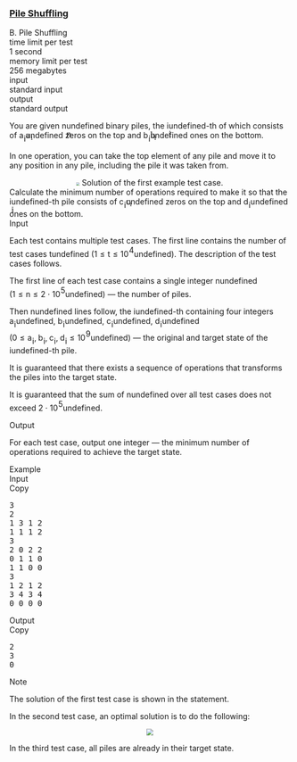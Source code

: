 <h3><a href="https://codeforces.com/contest/2122/problem/B" target="_blank" rel="noopener noreferrer">Pile Shuffling</a></h3>
<div class="header"><div class="title">B. Pile Shuffling</div><div class="time-limit"><div class="property-title">time limit per test</div>1 second</div><div class="memory-limit"><div class="property-title">memory limit per test</div>256 megabytes</div><div class="input-file input-standard"><div class="property-title">input</div>standard input</div><div class="output-file output-standard"><div class="property-title">output</div>standard output</div></div><div><p> </p><p>You are given <span class="MathJax_Preview" style="color: inherit;"><span class="MJXp-math" id="MJXp-Span-1"><span class="MJXp-mi MJXp-italic" id="MJXp-Span-2">n</span></span></span><span class="MathJax MathJax_Processed" id="MathJax-Element-1-Frame" tabindex="0" style=""><nobr><span class="math" id="MathJax-Span-1"><span style="display: inline-block; position: relative; width: 0em; height: 0px; font-size: 122%;"><span style="position: absolute;"><span class="mrow" id="MathJax-Span-2"><span class="mi" id="MathJax-Span-3" style="font-family: MathJax_Math-italic;">n</span></span></span></span></span></nobr></span>undefined binary piles, the <span class="MathJax_Preview" style="color: inherit;"><span class="MJXp-math" id="MJXp-Span-3"><span class="MJXp-mi MJXp-italic" id="MJXp-Span-4">i</span></span></span><span class="MathJax MathJax_Processed" id="MathJax-Element-2-Frame" tabindex="0" style=""><nobr><span class="math" id="MathJax-Span-4"><span style="display: inline-block; position: relative; width: 0em; height: 0px; font-size: 122%;"><span style="position: absolute;"><span class="mrow" id="MathJax-Span-5"><span class="mi" id="MathJax-Span-6" style="font-family: MathJax_Math-italic;">i</span></span></span></span></span></nobr></span>undefined-th of which consists of <span class="MathJax_Preview" style="color: inherit;"><span class="MJXp-math" id="MJXp-Span-5"><span class="MJXp-msubsup" id="MJXp-Span-6"><span class="MJXp-mi MJXp-italic" id="MJXp-Span-7" style="margin-right: 0.05em;">a</span><span class="MJXp-mi MJXp-italic MJXp-script" id="MJXp-Span-8" style="vertical-align: -0.4em;">i</span></span></span></span><span class="MathJax MathJax_Processed" id="MathJax-Element-3-Frame" tabindex="0" style=""><nobr><span class="math" id="MathJax-Span-7"><span style="display: inline-block; position: relative; width: 0em; height: 0px; font-size: 122%;"><span style="position: absolute;"><span class="mrow" id="MathJax-Span-8"><span class="msubsup" id="MathJax-Span-9"><span style="display: inline-block; position: relative; width: 0.823em; height: 0px;"><span style="position: absolute; clip: rect(3.34em, 1000.53em, 4.16em, -999.997em); top: -3.978em; left: 0em;"><span class="mi" id="MathJax-Span-10" style="font-family: MathJax_Math-italic;">a</span><span style="display: inline-block; width: 0px; height: 3.984em;"></span></span><span style="position: absolute; top: -3.803em; left: 0.53em;"><span class="mi" id="MathJax-Span-11" style="font-size: 70.7%; font-family: MathJax_Math-italic;">i</span><span style="display: inline-block; width: 0px; height: 3.984em;"></span></span></span></span></span></span></span></span></nobr></span>undefined zeros on the top and <span class="MathJax_Preview" style="color: inherit;"><span class="MJXp-math" id="MJXp-Span-9"><span class="MJXp-msubsup" id="MJXp-Span-10"><span class="MJXp-mi MJXp-italic" id="MJXp-Span-11" style="margin-right: 0.05em;">b</span><span class="MJXp-mi MJXp-italic MJXp-script" id="MJXp-Span-12" style="vertical-align: -0.4em;">i</span></span></span></span><span class="MathJax MathJax_Processed" id="MathJax-Element-4-Frame" tabindex="0" style=""><nobr><span class="math" id="MathJax-Span-12"><span style="display: inline-block; position: relative; width: 0em; height: 0px; font-size: 122%;"><span style="position: absolute;"><span class="mrow" id="MathJax-Span-13"><span class="msubsup" id="MathJax-Span-14"><span style="display: inline-block; position: relative; width: 0.764em; height: 0px;"><span style="position: absolute; clip: rect(3.106em, 1000.41em, 4.16em, -999.997em); top: -3.978em; left: 0em;"><span class="mi" id="MathJax-Span-15" style="font-family: MathJax_Math-italic;">b</span><span style="display: inline-block; width: 0px; height: 3.984em;"></span></span><span style="position: absolute; top: -3.803em; left: 0.413em;"><span class="mi" id="MathJax-Span-16" style="font-size: 70.7%; font-family: MathJax_Math-italic;">i</span><span style="display: inline-block; width: 0px; height: 3.984em;"></span></span></span></span></span></span></span></span></nobr></span>undefined ones on the bottom.</p><p>In one operation, you can take the <span class="tex-font-style-bf">top element</span> of any pile and move it to any position in any pile, including the pile it was taken from. </p><center> <img class="tex-graphics" src="https://espresso.codeforces.com/388a23b129971fea01e7d86d3f333c0225dcd316.png" style="zoom: 35.0%;max-width: 100.0%;max-height: 100.0%;">   <span class="tex-font-size-small">Solution of the first example test case.</span> </center> Calculate the minimum number of operations required to make it so that the <span class="MathJax_Preview" style="color: inherit;"><span class="MJXp-math" id="MJXp-Span-13"><span class="MJXp-mi MJXp-italic" id="MJXp-Span-14">i</span></span></span><span class="MathJax MathJax_Processed" id="MathJax-Element-5-Frame" tabindex="0" style=""><nobr><span class="math" id="MathJax-Span-17"><span style="display: inline-block; position: relative; width: 0em; height: 0px; font-size: 122%;"><span style="position: absolute;"><span class="mrow" id="MathJax-Span-18"><span class="mi" id="MathJax-Span-19" style="font-family: MathJax_Math-italic;">i</span></span></span></span></span></nobr></span>undefined-th pile consists of <span class="MathJax_Preview" style="color: inherit;"><span class="MJXp-math" id="MJXp-Span-15"><span class="MJXp-msubsup" id="MJXp-Span-16"><span class="MJXp-mi MJXp-italic" id="MJXp-Span-17" style="margin-right: 0.05em;">c</span><span class="MJXp-mi MJXp-italic MJXp-script" id="MJXp-Span-18" style="vertical-align: -0.4em;">i</span></span></span></span><span class="MathJax MathJax_Processed" id="MathJax-Element-6-Frame" tabindex="0" style=""><nobr><span class="math" id="MathJax-Span-20"><span style="display: inline-block; position: relative; width: 0em; height: 0px; font-size: 122%;"><span style="position: absolute;"><span class="mrow" id="MathJax-Span-21"><span class="msubsup" id="MathJax-Span-22"><span style="display: inline-block; position: relative; width: 0.764em; height: 0px;"><span style="position: absolute; clip: rect(3.34em, 1000.41em, 4.16em, -999.997em); top: -3.978em; left: 0em;"><span class="mi" id="MathJax-Span-23" style="font-family: MathJax_Math-italic;">c</span><span style="display: inline-block; width: 0px; height: 3.984em;"></span></span><span style="position: absolute; top: -3.803em; left: 0.413em;"><span class="mi" id="MathJax-Span-24" style="font-size: 70.7%; font-family: MathJax_Math-italic;">i</span><span style="display: inline-block; width: 0px; height: 3.984em;"></span></span></span></span></span></span></span></span></nobr></span>undefined zeros on the top and <span class="MathJax_Preview" style="color: inherit;"><span class="MJXp-math" id="MJXp-Span-19"><span class="MJXp-msubsup" id="MJXp-Span-20"><span class="MJXp-mi MJXp-italic" id="MJXp-Span-21" style="margin-right: 0.05em;">d</span><span class="MJXp-mi MJXp-italic MJXp-script" id="MJXp-Span-22" style="vertical-align: -0.4em;">i</span></span></span></span><span class="MathJax MathJax_Processing" id="MathJax-Element-7-Frame" tabindex="0"></span>undefined ones on the bottom.</div><div class="input-specification"><div class="section-title">Input</div><p>Each test contains multiple test cases. The first line contains the number of test cases <span class="MathJax_Preview" style="color: inherit;"><span class="MJXp-math" id="MJXp-Span-23"><span class="MJXp-mi MJXp-italic" id="MJXp-Span-24">t</span></span></span><span class="MathJax MathJax_Processing" id="MathJax-Element-8-Frame" tabindex="0"></span>undefined (<span class="MathJax_Preview" style="color: inherit;"><span class="MJXp-math" id="MJXp-Span-25"><span class="MJXp-mn" id="MJXp-Span-26">1</span><span class="MJXp-mo" id="MJXp-Span-27" style="margin-left: 0.333em; margin-right: 0.333em;">≤</span><span class="MJXp-mi MJXp-italic" id="MJXp-Span-28">t</span><span class="MJXp-mo" id="MJXp-Span-29" style="margin-left: 0.333em; margin-right: 0.333em;">≤</span><span class="MJXp-msubsup" id="MJXp-Span-30"><span class="MJXp-mn" id="MJXp-Span-31" style="margin-right: 0.05em;">10</span><span class="MJXp-mn MJXp-script" id="MJXp-Span-32" style="vertical-align: 0.5em;">4</span></span></span></span><span class="MathJax MathJax_Processing" id="MathJax-Element-9-Frame" tabindex="0"></span>undefined). The description of the test cases follows. </p><p>The first line of each test case contains a single integer <span class="MathJax_Preview" style="color: inherit;"><span class="MJXp-math" id="MJXp-Span-33"><span class="MJXp-mi MJXp-italic" id="MJXp-Span-34">n</span></span></span><span class="MathJax MathJax_Processing" id="MathJax-Element-10-Frame" tabindex="0"></span>undefined (<span class="MathJax_Preview" style="color: inherit;"><span class="MJXp-math" id="MJXp-Span-35"><span class="MJXp-mn" id="MJXp-Span-36">1</span><span class="MJXp-mo" id="MJXp-Span-37" style="margin-left: 0.333em; margin-right: 0.333em;">≤</span><span class="MJXp-mi MJXp-italic" id="MJXp-Span-38">n</span><span class="MJXp-mo" id="MJXp-Span-39" style="margin-left: 0.333em; margin-right: 0.333em;">≤</span><span class="MJXp-mn" id="MJXp-Span-40">2</span><span class="MJXp-mo" id="MJXp-Span-41" style="margin-left: 0.267em; margin-right: 0.267em;">⋅</span><span class="MJXp-msubsup" id="MJXp-Span-42"><span class="MJXp-mn" id="MJXp-Span-43" style="margin-right: 0.05em;">10</span><span class="MJXp-mn MJXp-script" id="MJXp-Span-44" style="vertical-align: 0.5em;">5</span></span></span></span><span class="MathJax MathJax_Processing" id="MathJax-Element-11-Frame" tabindex="0"></span>undefined)&nbsp;— the number of piles.</p><p>Then <span class="MathJax_Preview" style="color: inherit;"><span class="MJXp-math" id="MJXp-Span-45"><span class="MJXp-mi MJXp-italic" id="MJXp-Span-46">n</span></span></span><span class="MathJax MathJax_Processing" id="MathJax-Element-12-Frame" tabindex="0"></span>undefined lines follow, the <span class="MathJax_Preview" style="color: inherit;"><span class="MJXp-math" id="MJXp-Span-47"><span class="MJXp-mi MJXp-italic" id="MJXp-Span-48">i</span></span></span><span class="MathJax MathJax_Processing" id="MathJax-Element-13-Frame" tabindex="0"></span>undefined-th containing four integers <span class="MathJax_Preview" style="color: inherit;"><span class="MJXp-math" id="MJXp-Span-49"><span class="MJXp-msubsup" id="MJXp-Span-50"><span class="MJXp-mi MJXp-italic" id="MJXp-Span-51" style="margin-right: 0.05em;">a</span><span class="MJXp-mi MJXp-italic MJXp-script" id="MJXp-Span-52" style="vertical-align: -0.4em;">i</span></span></span></span><span class="MathJax MathJax_Processing" id="MathJax-Element-14-Frame" tabindex="0"></span>undefined, <span class="MathJax_Preview" style="color: inherit;"><span class="MJXp-math" id="MJXp-Span-53"><span class="MJXp-msubsup" id="MJXp-Span-54"><span class="MJXp-mi MJXp-italic" id="MJXp-Span-55" style="margin-right: 0.05em;">b</span><span class="MJXp-mi MJXp-italic MJXp-script" id="MJXp-Span-56" style="vertical-align: -0.4em;">i</span></span></span></span><span class="MathJax MathJax_Processing" id="MathJax-Element-15-Frame" tabindex="0"></span>undefined, <span class="MathJax_Preview" style="color: inherit;"><span class="MJXp-math" id="MJXp-Span-57"><span class="MJXp-msubsup" id="MJXp-Span-58"><span class="MJXp-mi MJXp-italic" id="MJXp-Span-59" style="margin-right: 0.05em;">c</span><span class="MJXp-mi MJXp-italic MJXp-script" id="MJXp-Span-60" style="vertical-align: -0.4em;">i</span></span></span></span><span class="MathJax MathJax_Processing" id="MathJax-Element-16-Frame" tabindex="0"></span>undefined, <span class="MathJax_Preview" style="color: inherit;"><span class="MJXp-math" id="MJXp-Span-61"><span class="MJXp-msubsup" id="MJXp-Span-62"><span class="MJXp-mi MJXp-italic" id="MJXp-Span-63" style="margin-right: 0.05em;">d</span><span class="MJXp-mi MJXp-italic MJXp-script" id="MJXp-Span-64" style="vertical-align: -0.4em;">i</span></span></span></span><span class="MathJax MathJax_Processing" id="MathJax-Element-17-Frame" tabindex="0"></span>undefined (<span class="MathJax_Preview" style="color: inherit;"><span class="MJXp-math" id="MJXp-Span-65"><span class="MJXp-mn" id="MJXp-Span-66">0</span><span class="MJXp-mo" id="MJXp-Span-67" style="margin-left: 0.333em; margin-right: 0.333em;">≤</span><span class="MJXp-msubsup" id="MJXp-Span-68"><span class="MJXp-mi MJXp-italic" id="MJXp-Span-69" style="margin-right: 0.05em;">a</span><span class="MJXp-mi MJXp-italic MJXp-script" id="MJXp-Span-70" style="vertical-align: -0.4em;">i</span></span><span class="MJXp-mo" id="MJXp-Span-71" style="margin-left: 0em; margin-right: 0.222em;">,</span><span class="MJXp-msubsup" id="MJXp-Span-72"><span class="MJXp-mi MJXp-italic" id="MJXp-Span-73" style="margin-right: 0.05em;">b</span><span class="MJXp-mi MJXp-italic MJXp-script" id="MJXp-Span-74" style="vertical-align: -0.4em;">i</span></span><span class="MJXp-mo" id="MJXp-Span-75" style="margin-left: 0em; margin-right: 0.222em;">,</span><span class="MJXp-msubsup" id="MJXp-Span-76"><span class="MJXp-mi MJXp-italic" id="MJXp-Span-77" style="margin-right: 0.05em;">c</span><span class="MJXp-mi MJXp-italic MJXp-script" id="MJXp-Span-78" style="vertical-align: -0.4em;">i</span></span><span class="MJXp-mo" id="MJXp-Span-79" style="margin-left: 0em; margin-right: 0.222em;">,</span><span class="MJXp-msubsup" id="MJXp-Span-80"><span class="MJXp-mi MJXp-italic" id="MJXp-Span-81" style="margin-right: 0.05em;">d</span><span class="MJXp-mi MJXp-italic MJXp-script" id="MJXp-Span-82" style="vertical-align: -0.4em;">i</span></span><span class="MJXp-mo" id="MJXp-Span-83" style="margin-left: 0.333em; margin-right: 0.333em;">≤</span><span class="MJXp-msubsup" id="MJXp-Span-84"><span class="MJXp-mn" id="MJXp-Span-85" style="margin-right: 0.05em;">10</span><span class="MJXp-mn MJXp-script" id="MJXp-Span-86" style="vertical-align: 0.5em;">9</span></span></span></span><span class="MathJax MathJax_Processing" id="MathJax-Element-18-Frame" tabindex="0"></span>undefined)&nbsp;— the original and target state of the <span class="MathJax_Preview" style="color: inherit;"><span class="MJXp-math" id="MJXp-Span-87"><span class="MJXp-mi MJXp-italic" id="MJXp-Span-88">i</span></span></span><span class="MathJax MathJax_Processing" id="MathJax-Element-19-Frame" tabindex="0"></span>undefined-th pile.</p><p>It is guaranteed that there exists a sequence of operations that transforms the piles into the target state.</p><p>It is guaranteed that the sum of <span class="MathJax_Preview" style="color: inherit;"><span class="MJXp-math" id="MJXp-Span-89"><span class="MJXp-mi MJXp-italic" id="MJXp-Span-90">n</span></span></span><span class="MathJax MathJax_Processing" id="MathJax-Element-20-Frame" tabindex="0"></span>undefined over all test cases does not exceed <span class="MathJax_Preview" style="color: inherit;"><span class="MJXp-math" id="MJXp-Span-91"><span class="MJXp-mn" id="MJXp-Span-92">2</span><span class="MJXp-mo" id="MJXp-Span-93" style="margin-left: 0.267em; margin-right: 0.267em;">⋅</span><span class="MJXp-msubsup" id="MJXp-Span-94"><span class="MJXp-mn" id="MJXp-Span-95" style="margin-right: 0.05em;">10</span><span class="MJXp-mn MJXp-script" id="MJXp-Span-96" style="vertical-align: 0.5em;">5</span></span></span></span><span class="MathJax MathJax_Processing" id="MathJax-Element-21-Frame" tabindex="0"></span>undefined. </p></div><div class="output-specification"><div class="section-title">Output</div><p>For each test case, output one integer&nbsp;— the minimum number of operations required to achieve the target state.</p></div><div class="sample-tests"><div class="section-title">Example</div><div class="sample-test"><div class="input"><div class="title">Input<div title="Copy" data-clipboard-target="#id005619314635950962" id="id005627978865272898" class="input-output-copier">Copy</div></div><pre id="id005619314635950962"><div class="test-example-line test-example-line-even test-example-line-0">3</div><div class="test-example-line test-example-line-odd test-example-line-1">2</div><div class="test-example-line test-example-line-odd test-example-line-1">1 3 1 2</div><div class="test-example-line test-example-line-odd test-example-line-1">1 1 1 2</div><div class="test-example-line test-example-line-even test-example-line-2">3</div><div class="test-example-line test-example-line-even test-example-line-2">2 0 2 2</div><div class="test-example-line test-example-line-even test-example-line-2">0 1 1 0</div><div class="test-example-line test-example-line-even test-example-line-2">1 1 0 0</div><div class="test-example-line test-example-line-odd test-example-line-3">3</div><div class="test-example-line test-example-line-odd test-example-line-3">1 2 1 2</div><div class="test-example-line test-example-line-odd test-example-line-3">3 4 3 4</div><div class="test-example-line test-example-line-odd test-example-line-3">0 0 0 0</div></pre></div><div class="output"><div class="title">Output<div title="Copy" data-clipboard-target="#id0007944524829453248" id="id00541347510560638" class="input-output-copier">Copy</div></div><pre id="id0007944524829453248">2
3
0
</pre></div></div></div><div class="note"><div class="section-title">Note</div><p>The solution of the first test case is shown in the statement.</p><p>In the second test case, an optimal solution is to do the following: </p><center> <img class="tex-graphics" src="https://espresso.codeforces.com/c1236e95ed615ef7226c509868a8fa740cae488c.png" style="zoom: 80.0%;max-width: 100.0%;max-height: 100.0%;"> <p> </p></center><p>In the third test case, all piles are already in their target state.</p></div>